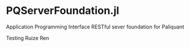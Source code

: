 # PQServerFoundation.jl
Application Programming Interface RESTful sever foundation for Paliquant

Testing Ruize Ren
